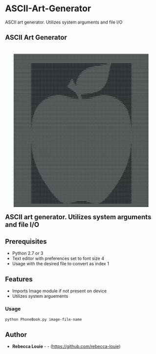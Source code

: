 # ASCII-Art-Generator
ASCII art generator. Utilizes system arguments and file I/O

<h2>ASCII Art Generator</h>
<p align="center">
  <img style="padding:0 15px" src="AppleExample.png" height="500" align="right" hspace="20" vspace="20">
<body>
<p>ASCII art generator. Utilizes system arguments and file I/O</p>
</p>
<p align="center">
  </a>
</p>
<h2>Prerequisites</h2>
  <ul>
    <li>Python 2.7 or 3</li>
    <li>Text editor with preferences set to font size 4</li>
    <li>Usage with the desired file to convert as index 1</li>
  </ul>

<h2>Features</h2>
  <ul>
    <li>Imports Image module if not present on device</li>
    <li>Utilizes system arguements</li>
  </ul>
  
### Usage

```
python PhoneBook.py image-file-name
```
## Author

* **Rebecca Louie** - - (https://github.com/rebecca-louie)
